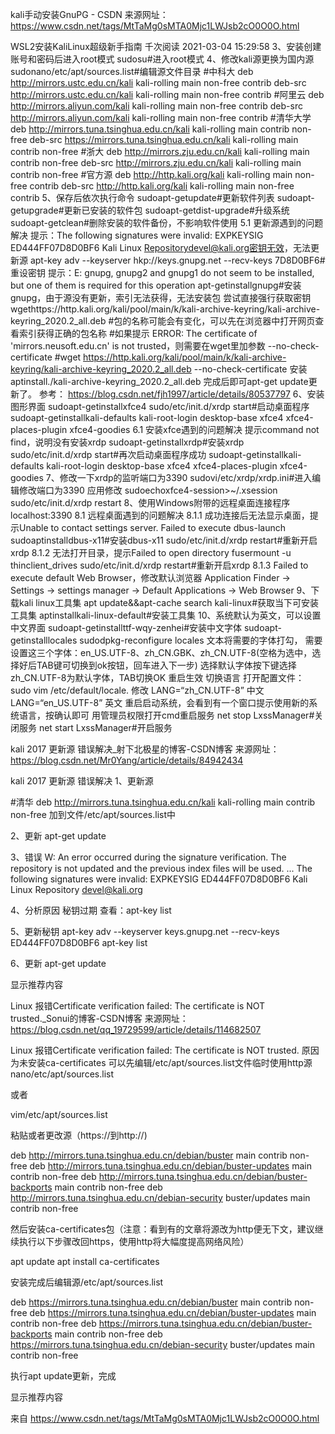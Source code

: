 kali手动安装GnuPG - CSDN
来源网址： https://www.csdn.net/tags/MtTaMg0sMTA0Mjc1LWJsb2cO0O0O.html

WSL2安装KaliLinux超级新手指南
千次阅读
2021-03-04 15:29:58
3、安装创建账号和密码后进入root模式
sudosu#进入root模式
4、修改kali源更换为国内源
sudonano/etc/apt/sources.list#编辑源文件目录
#中科大
deb http://mirrors.ustc.edu.cn/kali kali-rolling main non-free contrib
deb-src http://mirrors.ustc.edu.cn/kali kali-rolling main non-free contrib
#阿里云
deb http://mirrors.aliyun.com/kali kali-rolling main non-free contrib
deb-src http://mirrors.aliyun.com/kali kali-rolling main non-free contrib
#清华大学
deb http://mirrors.tuna.tsinghua.edu.cn/kali kali-rolling main contrib non-free
deb-src https://mirrors.tuna.tsinghua.edu.cn/kali kali-rolling main contrib non-free
#浙大
deb http://mirrors.zju.edu.cn/kali kali-rolling main contrib non-free
deb-src http://mirrors.zju.edu.cn/kali kali-rolling main contrib non-free
#官方源
deb http://http.kali.org/kali kali-rolling main non-free contrib
deb-src http://http.kali.org/kali kali-rolling main non-free contrib
5、保存后依次执行命令
sudoapt-getupdate#更新软件列表
sudoapt-getupgrade#更新已安装的软件包
sudoapt-getdist-upgrade#升级系统
sudoapt-getclean#删除安装的软件备份，不影响软件使用
5.1 更新源遇到的问题解决
提示：The following signatures were invalid: EXPKEYSIG ED444FF07D8D0BF6 Kali Linux Repositorydevel@kali.org密钥无效，无法更新源
apt-key adv --keyserver hkp://keys.gnupg.net --recv-keys 7D8D0BF6#重设密钥
提示：E: gnupg, gnupg2 and gnupg1 do not seem to be installed, but one of them is required for this operation
apt-getinstallgnupg#安装gnupg，由于源没有更新，索引无法获得，无法安装包
尝试直接强行获取密钥
wgethttps://http.kali.org/kali/pool/main/k/kali-archive-keyring/kali-archive-keyring_2020.2_all.deb
#包的名称可能会有变化，可以先在浏览器中打开网页查看索引获得正确的包名称
#如果提示 ERROR: The certificate of 'mirrors.neusoft.edu.cn' is not trusted，则需要在wget里加参数 --no-check-certificate
#wget https://http.kali.org/kali/pool/main/k/kali-archive-keyring/kali-archive-keyring_2020.2_all.deb --no-check-certificate
安装
aptinstall./kali-archive-keyring_2020.2_all.deb
完成后即可apt-get update更新了。
参考： https://blog.csdn.net/fjh1997/article/details/80537797
6、安装图形界面
sudoapt-getinstallxfce4
sudo/etc/init.d/xrdp start#启动桌面程序
sudoapt-getinstallkali-defaults kali-root-login desktop-base xfce4 xfce4-places-plugin xfce4-goodies
6.1 安装xfce遇到的问题解决
提示command not find，说明没有安装xrdp
sudoapt-getinstallxrdp#安装xrdp
sudo/etc/init.d/xrdp start#再次启动桌面程序成功
sudoapt-getinstallkali-defaults kali-root-login desktop-base xfce4 xfce4-places-plugin xfce4-goodies
7、修改一下xrdp的监听端口为3390
sudovi/etc/xrdp/xrdp.ini#进入编辑修改端口为3390
应用修改
sudoechoxfce4-session>~/.xsession
sudo/etc/init.d/xrdp restart
8、使用Windows附带的远程桌面连接程序localhost:3390
8.1 远程桌面遇到的问题解决
8.1.1 成功连接后无法显示桌面，提示Unable to contact settings server. Failed to execute dbus-launch
sudoaptinstalldbus-x11#安装dbus-x11
sudo/etc/init.d/xrdp restart#重新开启xrdp
8.1.2 无法打开目录，提示Failed to open directory
fusermount -u thinclient_drives
sudo/etc/init.d/xrdp restart#重新开启xrdp
8.1.3 Failed to execute default Web Browser，修改默认浏览器
Application Finder -> Settings -> settings manager -> Default Applications -> Web Browser
9、下载kali linux工具集
apt update&&apt-cache search kali-linux#获取当下可安装工具集
aptinstallkali-linux-default#安装工具集
10、系统默认为英文，可以设置中文界面
sudoapt-getinstallttf-wqy-zenhei#安装中文字体
sudoapt-getinstalllocales
sudodpkg-reconfigure locales
文本将需要的字体打勾，
需要设置这三个字体：en_US.UTF-8、zh_CN.GBK、zh_CN.UTF-8(空格为选中，选择好后TAB键可切换到ok按钮，回车进入下一步)
选择默认字体按下键选择zh_CN.UTF-8为默认字体，TAB切换OK
重启生效
切换语言
打开配置文件： sudo vim /etc/default/locale.
修改 LANG=“zh_CN.UTF-8” 中文 LANG=“en_US.UTF-8” 英文
重启启动系统，会看到有一个窗口提示使用新的系统语言，按确认即可
用管理员权限打开cmd重启服务
net stop LxssManager#关闭服务
net start LxssManager#开启服务




kali 2017 更新源 错误解决_射下北极星的博客-CSDN博客
来源网址： https://blog.csdn.net/Mr0Yang/article/details/84942434

kali 2017 更新源 错误解决
1、更新源

#清华
deb http://mirrors.tuna.tsinghua.edu.cn/kali kali-rolling main contrib non-free
加到文件/etc/apt/sources.list中

2、更新
apt-get update


3、错误
W: An error occurred during the signature verification. The repository is not updated and the previous index files will be used. ...
The following signatures were invalid: EXPKEYSIG ED444FF07D8D0BF6 Kali Linux Repository <devel@kali.org>


4、分析原因
秘钥过期
查看：apt-key list


5、更新秘钥
apt-key adv --keyserver keys.gnupg.net --recv-keys ED444FF07D8D0BF6
apt-key list


6、更新
apt-get update

	 
显示推荐内容


Linux 报错Certificate verification failed: The certificate is NOT trusted._Sonui的博客-CSDN博客
来源网址： https://blog.csdn.net/qq_19729599/article/details/114682507

Linux 报错Certificate verification failed: The certificate is NOT trusted.
原因为未安装ca-certificates
可以先编辑/etc/apt/sources.list文件临时使用http源
nano/etc/apt/sources.list

或者

vim/etc/apt/sources.list

粘贴或者更改源（https://到http://)

deb http://mirrors.tuna.tsinghua.edu.cn/debian/buster main contrib non-free
deb http://mirrors.tuna.tsinghua.edu.cn/debian/buster-updates main contrib non-free
deb http://mirrors.tuna.tsinghua.edu.cn/debian/buster-backports main contrib non-free
deb http://mirrors.tuna.tsinghua.edu.cn/debian-security buster/updates main contrib non-free

然后安装ca-certificates包（注意：看到有的文章将源改为http便无下文，建议继续执行以下步骤改回https，使用http将大幅度提高网络风险）

apt update
apt install ca-certificates

安装完成后编辑源/etc/apt/sources.list

deb https://mirrors.tuna.tsinghua.edu.cn/debian/buster main contrib non-free
deb https://mirrors.tuna.tsinghua.edu.cn/debian/buster-updates main contrib non-free
deb https://mirrors.tuna.tsinghua.edu.cn/debian/buster-backports main contrib non-free
deb https://mirrors.tuna.tsinghua.edu.cn/debian-security buster/updates main contrib non-free

执行apt update更新，完成
	 
显示推荐内容

来自 <https://www.csdn.net/tags/MtTaMg0sMTA0Mjc1LWJsb2cO0O0O.html> 

